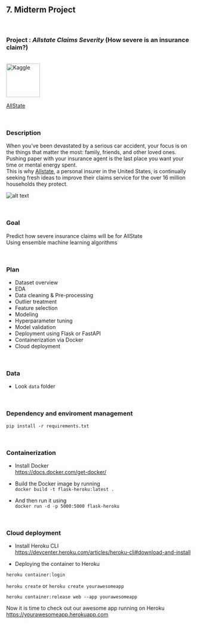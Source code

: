 ## **7. Midterm Project**

<br>

### **Project** : **_Allstate Claims Severity_**  (How severe is an insurance claim?)
<br>

<span>
  <img src="https://www.kaggle.com/static/images/site-logo.png" width="90" title="Kaggle">  
</span>

[AllState](https://www.kaggle.com/c/allstate-claims-severity)

<br>

### **Description**

When you’ve been devastated by a serious car accident, your focus is on the things that matter the most: family, friends, and other loved ones.   
Pushing paper with your insurance agent is the last place you want your time or mental energy spent.   
This is why [Allstate](https://www.allstate.com/), a personal insurer in the United States, is continually seeking fresh ideas to improve their claims service for the over 16 million households they protect.  

![alt text](https://storage.googleapis.com/kaggle-competitions/kaggle/5325/media/allstate_banner-660x120.png)

<br>

### **Goal**  

Predict how severe insurance claims will be for AllState  
Using ensemble machine learning algorithms  

<br>

###  **Plan**  

- Dataset overview
- EDA
- Data cleaning & Pre-processing
- Outlier treatment
- Feature selection
- Modeling
- Hyperparameter tuning
- Model validation
- Deployment using Flask or FastAPI
- Containerization via Docker
- Cloud  deployment

<br>

### **Data**  

- Look `data` folder  

<br>

### **Dependency and enviroment management**  

`pip install -r requirements.txt`  

<br>

### **Containerization**

- Install Docker  
https://docs.docker.com/get-docker/  

- Build the Docker image by running  
`docker build -t flask-heroku:latest .`  

- And then run it using    
`docker run -d -p 5000:5000 flask-heroku`  

<br>

### **Cloud deployment**


- Install Heroku CLI  
https://devcenter.heroku.com/articles/heroku-cli#download-and-install  


- Deploying the container to Heroku 

`heroku container:login`  

`heroku create` or `heroku create yourawesomeapp`  

`heroku container:release web --app yourawesomeapp`  

Now it is time to check out our awesome app running on Heroku  
https://yourawesomeapp.herokuapp.com
